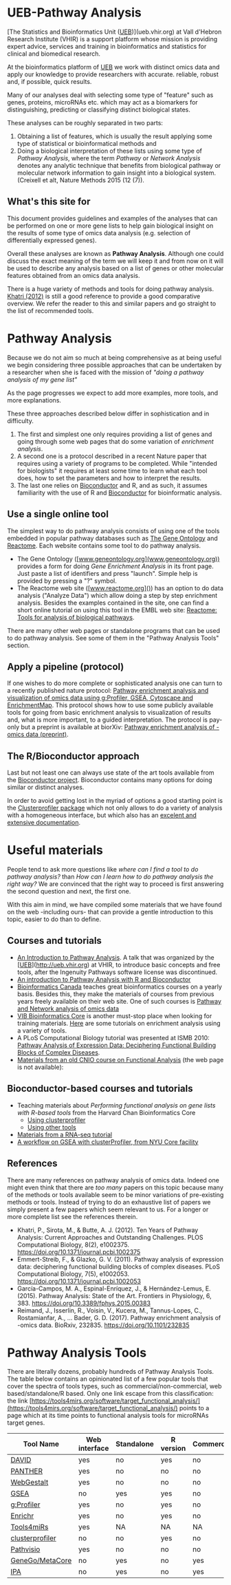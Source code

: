 # UEB-Pathway Analysis 

[The Statistics and Bioinformatics Unit ([UEB](http://ueb.vhir.org))](ueb.vhir.org)  at Vall d'Hebron Research Institute (VHIR) is a support platform whose mission is providing expert advice, services and training in bioinformatics and statistics for clinical and biomedical research.

At the bioinformatics platform of [UEB](http://ueb.vhir.org) we work with distinct omics data and apply our knowledge to provide researchers with accurate. reliable, robust and, if possible, quick results.

Many of our analyses deal with selecting some type of "feature" such as genes, proteins, microRNAs etc. which may act as a biomarkers for distinguishing, predicting or classifying distinct biological states. 

These analyses can be roughly separated in two parts: 
1. Obtaining a list of features, which is usually the result applying some type of statistical or bioinformatical methods and 
2. Doing a biological interpretation of these lists using some type of *Pathway Analysis*, where the term *Pathway* or *Network Analysis* denotes any analytic technique that benefits from biological pathway or molecular network information to gain insight into a biological system. (Creixell et alt, Nature Methods 2015 (12 (7)). 


## What's this site for

This document provides guidelines and examples of the analyses that can be performed on one or more gene lists to help gain biological insight on the results of some type of omics data analysis (e.g. selection of differentially expressed genes). 

Overall these analyses are known as **Pathway Analysis**. Although one could discuss the exact meaning of the term we will keep it and from now on it will be used to describe any analysis based on a list of genes or other molecular features obtained from an omics data analysis.

There is a huge variety of methods and tools for doing pathway analysis. [Khatri (2012)](https://journals.plos.org/ploscompbiol/article?id=10.1371/journal.pcbi.1002375) is still a good reference to provide a good comparative overview. We refer the reader to this and similar papers and go straight to the list of recommended tools.

# Pathway Analysis

Because we do not aim so much at being comprehensive as at being useful we begin considering three possible approaches that can be undertaken by a researcher when she is faced with the mission of *"doing a pathway analysis of my gene list"* 

As the page progresses we expect to add more examples, more tools, and more explanations.

These three approaches described below differ in sophistication and in difficulty. 

1. The first and simplest one only requires providing a list of genes and going through some web pages that do some variation of *enrichment analysis*. 
2. A second one is a protocol described in a recent Nature paper that requires using a variety of programs to be completed. While "intended for biologists" it requires at least some time to learn what each tool does, how to set the parameters and how to interpret the results.
3. The last one relies on [Bioconductor](http://bioconductor.org) and R, and as such, it assumes familiarity with the use of R and [Bioconductor](http://bioconductor.org) for bioinformatic analysis.

## Use a single online tool

The simplest way to do pathway analysis consists of using one of the tools embedded in popular pathway databases such as [The Gene Ontology](www.geneontology.org) and [Reactome](www.reactome.org). Each website contains some tool to do pathway analysis.

  - The Gene Ontology ([www.geneontology.org](www.geneontology.org)) provides a form for doing *Gene Enrichment Analysis* in its front page. Just paste a list of identifiers and press "launch". Simple help is provided by pressing a "?" symbol.
  - The Reactome web site ([www.reactome.org]()) has an option to do data analysis ("Analyze Data") which allow doing a step by step enrichment analysis. Besides the examples contained in the site, one can find a short online tutorial on using this tool in the EMBL web site: [Reactome: Tools for analysis of biological pathways](https://www.ebi.ac.uk/training/online/course/reactome-tools-analysis-biological-pathways).

There are many other web pages or standalone programs that can be used to do pathway analysis. See some of them in the "Pathway Analysis Tools" section.

## Apply a pipeline (protocol)

If one wishes to do more complete or sophisticated analysis one can turn to a recently published nature protocol: [Pathway enrichment analysis and visualization of omics data using g:Profiler, GSEA, Cytoscape and EnrichmentMap](https://www.nature.com/articles/s41596-018-0103-9). This protocol shows how to use some publicly available tools for going from basic enrichment analysis to visualization of results and, what is more important, to a guided interpretation. The protocol is pay-only but a preprint is available at biorXiv: [Pathway enrichment analysis of -omics data (preprint)](https://www.biorxiv.org/content/biorxiv/early/2017/12/12/232835.full.pdf).

## The R/Bioconductor approach 

Last but not least one can always use state of the art tools available from the [Bioconductor project](http://bioconductor.org). Bioconductor contains many options for doing similar or distinct analyses. 

In order to avoid getting lost in the myriad of options a good starting point is the [Clusterprofiler package](https://www.bioconductor.org/packages/release/bioc/vignettes/clusterProfiler/inst/doc/clusterProfiler.html) which not only allows to do a variety of analysis with a homogeneous interface, but which also has an [excelent and extensive documentation](https://yulab-smu.github.io/clusterProfiler-book/).


# Useful materials

People tend to ask more questions like *where can I find a tool to do pathway analysis?* than  *How can I learn how to do pathway analysis the right way?* 
We are convinced that the right way to proceed is first answering the second question and next, the first one.

With this aim in mind, we have compiled some materials that we have found on the web -including ours- that can provide a gentle introduction to this topic, easier to do than to define.

## Courses and tutorials
* [An Introduction to Pathway Analysis](https://github.com/uebvhir/Pathway_Analysis-Guidelines/raw/master/Intro2PathwayAnalysis-LONG.pdf). A talk that was organized by the [[UEB](http://ueb.vhir.org)](http://ueb.vhir.org) at VHIR, to introduce basic concepts and free tools, after the Ingenuity Pathways software license was discontinued.
* [An introduction to Pathway Analysis with R and Bioconductor](https://aspteaching.github.io/An-Introduction-to-Pathway-Analysis-with-R-and-Bioconductor/)
* [Bioinformatics Canada](www.bioinformatics.ca) teaches great bioinformatics courses on a yearly basis. Besides this, they make the materials of courses from previous years freely available on their web site. One of such courses is [Pathway and Network analysis of omics data]( https://bioinformatics.ca/workshops/pathway-and-network-analysis-of-omics-data/)  
* [VIB Bioinformatics Core](https://www.bits.vib.be/) is another must-stop place when looking for training materials. [Here](https://wiki.bits.vib.be/index.php/Functional_annotation_and_enrichment_analysis) are some tutorials on enrichment analysis using a variety of tools.
* A PLoS Computational Biology tutorial was presented at ISMB 2010: [Pathway Analysis of Expression Data: Deciphering Functional Building Blocks of Complex Diseases](https://www.ncbi.nlm.nih.gov/pmc/articles/PMC3102754/).
* [Materials from an old CNIO course on Functional Analysis](http://bioinfo.cnio.es/files/training/Functional_Analysis_Course/) (the web page is not available): 

## Bioconductor-based courses and tutorials

* Teaching materials about _Performing functional analysis on gene lists with R-based tools_ from the Harvard Chan Bioinformatics Core
  - [Using clusterprofiler](https://hbctraining.github.io/DGE_workshop_salmon/lessons/functional_analysis_2019.html)
  - [Using other tools](https://hbctraining.github.io/DGE_workshop/lessons/functional_analysis_other_methods.html)
* [Materials from a RNA-seq tutorial](https://bioconnector.github.io/workshops/r-rnaseq-airway.html)
* [A workflow on GSEA with clusterProfiler, from NYU Core facility](https://learn.gencore.bio.nyu.edu/rna-seq-analysis/gene-set-enrichment-analysis/)


## References

There are many references on pathway analysis of omics data. Indeed one might even think that there are *too many* papers on this topic because many of the methods or tools available seem to be minor variations of pre-existing methods or tools. 
Instead of trying to do an exhaustive list of papers we simply present a few papers which seem relevant to us. For a longer or more complete list see the references therein.

* Khatri, P., Sirota, M., & Butte, A. J. (2012). Ten Years of Pathway Analysis: Current Approaches and Outstanding Challenges. PLOS Computational Biology, 8(2), e1002375. https://doi.org/10.1371/journal.pcbi.1002375
* Emmert-Streib, F., & Glazko, G. V. (2011). Pathway analysis of expression data: deciphering functional building blocks of complex diseases. PLoS Computational Biology, 7(5), e1002053. https://doi.org/10.1371/journal.pcbi.1002053
* García-Campos, M. A., Espinal-Enríquez, J., & Hernández-Lemus, E. (2015). Pathway Analysis: State of the Art. Frontiers in Physiology, 6, 383. https://doi.org/10.3389/fphys.2015.00383
* Reimand, J., Isserlin, R., Voisin, V., Kucera, M., Tannus-Lopes, C., Rostamianfar, A., … Bader, G. D. (2017). Pathway enrichment analysis of -omics data. BioRxiv, 232835. https://doi.org/10.1101/232835


# Pathway Analysis Tools

There are literally dozens, probably hundreds of Pathway Analysis Tools. The table below contains an opinionated list of a few popular tools that cover the spectra of tools types, such as commercial/non-commercial, web based/standalone/R based.
Only one link escape from this classification: the link [https://tools4mirs.org/software/target_functional_analysis/](https://tools4mirs.org/software/target_functional_analysis/) points to a page which at its time points to functional analysis tools for microRNAs target genes.

| **Tool Name**   | **Web interface** | **Standalone** | **R version** | **Commercial** |
|-----------------|-------------------|----------------|---------------|----------------|
| [DAVID](https://david\.ncifcrf\.gov/)           | yes               | no             | yes           | no             |
| [PANTHER](http://pantherdb\.org/)         | yes               | no             | no            | no             |
| [WebGestalt]( http://www\.webgestalt\.org/)      | yes               | no             | no            | no             |
| [GSEA](http://software\.broadinstitute\.org/gsea/index\.jsp)            | no                | yes            | yes           | no             |
| [g:Profiler](https://biit\.cs\.ut\.ee/gprofiler/gost)      | yes               | no             | yes           | no             |
| [Enrichr](https://amp\.pharm\.mssm\.edu/Enrichr/)         | yes               | no             | yes           | no             |
| [Tools4miRs](https://tools4mirs\.org/software/target_functional_analysis/)      | yes               | NA             | NA            | NA             |
| [clusterprofiler](https://bioconductor\.org/packages/release/bioc/html/clusterProfiler\.html) | no                | no             | yes           | no             |
| [Pathvisio](https://www\.pathvisio\.org/)       | yes               | no             | no            | no             |
| [GeneGo/MetaCore](https://portal\.genego\.com/) | no                | yes            | no            | yes            |
| [IPA](https://www\.qiagenbioinformatics\.com/products/ingenuity\-pathway\-analysis/)             | no                | yes            | no            | yes            |


